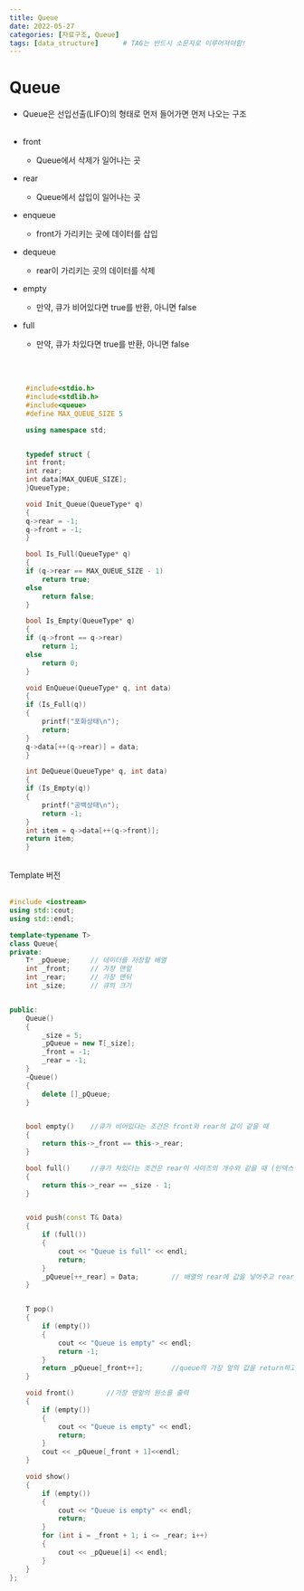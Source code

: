 ```yaml
---
title: Queue
date: 2022-05-27
categories: [자료구조, Queue]
tags: [data_structure]		# TAG는 반드시 소문자로 이루어져야함!
---
```


Queue
=============
 * Queue은 선입선출(LIFO)의 형태로 먼저 들어가면 먼저 나오는 구조
 <br><br>

 * front
   * Queue에서 삭제가 일어나는 곳
 * rear
   * Queue에서 삽입이 일어나는 곳
 * enqueue
   * front가 가리키는 곳에 데이터를 삽입
 * dequeue
   * rear이 가리키는 곳의 데이터를 삭제
 * empty
   * 만약, 큐가 비어있다면 true를 반환, 아니면 false
 * full
   * 만약, 큐가 차있다면 true를 반환, 아니면 false

<br><br>
 
```C++
    #include<stdio.h>
    #include<stdlib.h>
    #include<queue>
    #define MAX_QUEUE_SIZE 5

    using namespace std;


    typedef struct {
	int front;
	int rear;
	int data[MAX_QUEUE_SIZE];
    }QueueType;

    void Init_Queue(QueueType* q)
    {
	q->rear = -1;
	q->front = -1;
    }

    bool Is_Full(QueueType* q)
    {
	if (q->rear == MAX_QUEUE_SIZE - 1)
		return true;
	else
		return false;
    }

    bool Is_Empty(QueueType* q)
    {
	if (q->front == q->rear)
		return 1;
	else
		return 0;
    }

    void EnQueue(QueueType* q, int data)
    {
	if (Is_Full(q))
	{
		printf("포화상태\n");
		return;
	}
	q->data[++(q->rear)] = data;
    }

    int DeQueue(QueueType* q, int data)
    {
	if (Is_Empty(q))
	{
		printf("공백상태\n");
		return -1;
	}
	int item = q->data[++(q->front)];
	return item;
    }
```

<br>
Template 버전<br>
<br>

```C++
#include <iostream>
using std::cout;
using std::endl;

template<typename T>
class Queue{
private:
	T* _pQueue;		// 데이터를 저장할 배열
	int _front;		// 가장 맨앞
	int _rear;		// 가장 맨뒤
	int _size;		// 큐의 크기


public:
	Queue()
	{
		_size = 5;
		_pQueue = new T[_size];
		_front = -1;
		_rear = -1;
	}
	~Queue()
	{
		delete []_pQueue;
	}


	bool empty()	//큐가 비어있다는 조건은 front와 rear의 값이 같을 때
	{
		return this->_front == this->_rear;
	}

	bool full()		//큐가 차있다는 조건은 rear이 사이즈의 개수와 같을 때 (인덱스는 0부터 시작했으므로 -1)
	{
		return this->_rear == _size - 1;
	}


	void push(const T& Data)
	{
		if (full())
		{
			cout << "Queue is full" << endl;
			return;
		}
		_pQueue[++_rear] = Data;		// 배열의 rear에 값을 넣어주고 rear++
	}


	T pop()
	{
		if (empty())
		{
			cout << "Queue is empty" << endl;
			return -1;
		}
		return _pQueue[_front++];		//queue의 가장 앞의 값을 return하고 front++
	}

	void front()		//가장 맨앞의 원소를 출력
	{
		if (empty())
		{
			cout << "Queue is empty" << endl;
			return;
		}
		cout << _pQueue[_front + 1]<<endl;
	}

	void show()
	{
		if (empty())
		{
			cout << "Queue is empty" << endl;
			return;
		}
		for (int i = _front + 1; i <= _rear; i++)
		{
			cout << _pQueue[i] << endl;
		}
	}
};
```